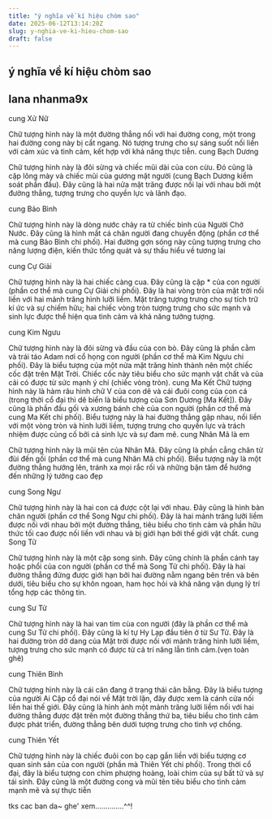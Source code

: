 ```yaml
---
title: "ý nghĩa về kí hiệu chòm sao"
date: 2025-06-12T13:14:20Z
slug: y-nghia-ve-ki-hieu-chom-sao
draft: false
---
```


## ý nghĩa về kí hiệu chòm sao

## lana nhanma9x

cung Xử Nữ
 

Chữ tượng hình này là một đường thẳng nối với hai đường cong, một trong hai đường cong này bị cắt ngang. Nó tượng trưng cho sự sáng suốt nối liền với cảm xúc và tình cảm, kết hợp với khả năng thực tiễn.
cung Bạch Dương 
 
 

Chữ tượng hình này là đôi sừng và chiếc mũi dài của con cừu. Đó cũng là cặp lông mày và chiếc mũi của gương mặt người (cung Bạch Dương kiểm soát phần đầu). Đây cũng là hai nửa mặt trăng được nối lại với nhau bởi một đường thẳng, tượng trưng cho quyền lực và lãnh đạo.
 
cung Bảo Bình

Chữ tượng hình này là dòng nước chảy ra từ chiếc bình của Người Chở Nước. Đây cũng là hình mắt cá chân người đang chuyển động (phần cơ thể mà cung Bảo Bình chi phối). Hai đường gợn sóng này cũng tượng trưng cho năng lượng điện, kiến thức tổng quát và sự thấu hiểu về tương lai
 
cung Cự Giải 

Chữ tượng hình này là hai chiếc càng cua. Đây cũng là cặp * của con người (phần cơ thể mà cung Cự Giải chi phối). Đây là hai vòng tròn của mặt trời nối liền với hai mảnh trăng hình lưỡi liềm. Mặt trăng tượng trưng cho sự tích trữ kí ức và sự chiếm hữu; hai chiếc vòng tròn tượng trưng cho sức mạnh và sinh lực được thể hiện qua tình cảm và khả năng tưởng tượng.
 
cung Kim Ngưu

Chữ tượng hình này là đôi sừng và đầu của con bò. Đây cũng là phần cằm và trái táo Adam nơi cổ họng con người (phần cơ thể mà Kim Ngưu chi phối). Đây là biểu tượng của một nửa mặt trăng hình thành nên một chiếc cốc đặt trên Mặt Trời. Chiếc cốc này tiêu biểu cho sức mạnh vật chất và của cải có được từ sức mạnh ý chí (chiếc vòng tròn). 
cung Ma Kết
Chữ tượng hình này là hàm râu hình chữ V của con dê và cái đuôi cong của con cá (trong thời cổ đại thì dê biển là biểu tượng của Sơn Dương [Ma Kết]). Đây cũng là phần đầu gối và xương bánh chè của con người (phần cơ thể mà cung Ma Kết chi phối). Biểu tượng này là hai đường thẳng gặp nhau, nối liền với một vòng tròn và hình lưỡi liềm, tượng trưng cho quyền lực và trách nhiệm được củng cố bởi cả sinh lực và sự đam mê.
cung Nhân Mã   là em 

Chữ tượng hình này là mũi tên của Nhân Mã. Đây cũng là phần cẳng chân từ đùi đến gối (phần cơ thể mà cung Nhân Mã chi phối). Biểu tượng này là một đường thẳng hướng lên, tránh xa mọi rắc rối và những bận tâm để hướng đến những lý tưởng cao đẹp
 
 
cung Song Ngư

Chữ tượng hình này là hai con cá được cột lại với nhau. Đây cũng là hình bàn chân người (phần cơ thể Song Ngư chi phối). Đây là hai mảnh trăng lưỡi liềm được nối với nhau bởi một đường thẳng, tiêu biểu cho tình cảm và phần hữu thức tối cao được nối liền với nhau và bị giới hạn bởi thế giới vật chất.
cung Song Tử
 
 

Chữ tượng hình này là một cặp song sinh. Đây cũng chính là phần cánh tay hoặc phổi của con người (phần cơ thể mà Song Tử chi phối). Đây là hai đường thẳng đứng được giới hạn bởi hai đường nằm ngang bên trên và bên dưới, tiêu biểu cho sự khôn ngoan, ham học hỏi và khả năng vận dụng lý trí tổng hợp các thông tin. 
 
cung Sư Tử
 

Chữ tượng hình này là hai van tim cùa con người (đây là phần cơ thể mà cung Sư Tử chi phối). Đây cũng là kí tự Hy Lạp đầu tiên ở từ Sư Tử. Đây là hai đường tròn dở dang của Mặt trời được nối với mảnh trăng hình lưỡi liềm, tượng trưng cho sức mạnh có được từ cả trí năng lẫn tình cảm.(vẹn toàn ghê)
 
 
cung Thiên Bình
 

 
Chữ tượng hình này là cái cân đang ở trạng thái cân bằng. Đây là biểu tượng của người Ai Cập cổ đại nói về Mặt trời lặn, đây được xem là cánh cửa nối liền hai thế giới. Đây cũng là hình ảnh một mảnh trăng lưỡi liềm nối với hai đường thẳng được đặt trên một đường thẳng thứ ba, tiêu biểu cho tình cảm được phát triển, đường thẳng bên dưới tượng trưng cho tình vợ chồng.
 
cung Thiên Yết
 

Chữ tượng hình này là chiếc đuôi con bọ cạp gắn liền với biểu tượng cơ quan sinh sản của con người (phần mà Thiên Yết chi phối). Trong thời cổ đại, đây là biểu tượng con chim phượng hoàng, loài chim của sự bất tử và sự tái sinh. Đây cũng là một đường cong và mũi tên tiêu biểu cho tình cảm mạnh mẽ và sự thực tiễn
 
tks cac ban da~ ghe' xem..............^^!